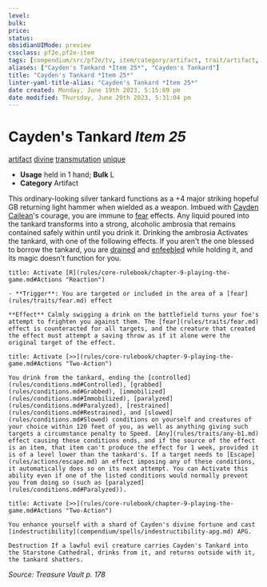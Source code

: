 ```yaml
---
level:
bulk:
price:
status:
obsidianUIMode: preview
cssclass: pf2e,pf2e-item
tags: [compendium/src/pf2e/tv, item/category/artifact, trait/artifact, trait/divine, trait/transmutation, trait/unique]
aliases: ["Cayden's Tankard *Item 25*", "Cayden's Tankard"]
title: "Cayden's Tankard *Item 25*"
linter-yaml-title-alias: "Cayden's Tankard *Item 25*"
date created: Monday, June 19th 2023, 5:15:09 pm
date modified: Thursday, June 29th 2023, 5:31:04 pm
---
```


# Cayden's Tankard *Item 25*

[artifact](rules/traits/artifact-gmg.md) [divine](rules/traits/divine.md) [transmutation](rules/traits/transmutation.md) [unique](rules/traits/unique.md)  

- **Usage** held in 1 hand; **Bulk** L
- **Category** Artifact

This ordinary-looking silver tankard functions as a +4 major striking hopeful GB returning light hammer when wielded as a weapon. Imbued with [Cayden Cailean](compendium/setting/deities/cayden-cailean.md)'s courage, you are immune to [fear](rules/traits/fear.md) effects. Any liquid poured into the tankard transforms into a strong, alcoholic ambrosia that remains contained safely within until you drink it. Drinking the ambrosia Activates the tankard, with one of the following effects. If you aren't the one blessed to borrow the tankard, you are [drained](rules/conditions.md#Drained) and [enfeebled](rules/conditions.md#Enfeebled) while holding it, and its magic doesn't function for you.

```ad-embed-ability
title: Activate [R](rules/core-rulebook/chapter-9-playing-the-game.md#Actions "Reaction")

- **Trigger**: You are targeted or included in the area of a [fear](rules/traits/fear.md) effect

**Effect** Calmly swigging a drink on the battlefield turns your foe's attempt to frighten you against them. The [fear](rules/traits/fear.md) effect is counteracted for all targets, and the creature that created the effect must attempt a saving throw as if it alone were the original target of the effect.
```

```ad-embed-ability
title: Activate [>>](rules/core-rulebook/chapter-9-playing-the-game.md#Actions "Two-Action")

You drink from the tankard, ending the [controlled](rules/conditions.md#Controlled), [grabbed](rules/conditions.md#Grabbed), [immobilized](rules/conditions.md#Immobilized), [paralyzed](rules/conditions.md#Paralyzed), [restrained](rules/conditions.md#Restrained), and [slowed](rules/conditions.md#Slowed) conditions on yourself and creatures of your choice within 120 feet of you, as well as anything giving such targets a circumstance penalty to Speed. [Any](rules/traits/any-b1.md) effect causing these conditions ends, and if the source of the effect is an item, that item can't produce the effect for 1 week, provided it is of a level lower than the tankard's. If a target needs to [Escape](rules/actions/escape.md) an effect imposing any of these conditions, it automatically does so on its next attempt. You can Activate this ability even if one of the listed conditions would normally prevent you from doing so (such as [paralyzed](rules/conditions.md#Paralyzed)).
```

```ad-embed-ability
title: Activate [>>](rules/core-rulebook/chapter-9-playing-the-game.md#Actions "Two-Action")

You enhance yourself with a shard of Cayden's divine fortune and cast [indestructibility](compendium/spells/indestructibility-apg.md) APG.

Destruction If a lawful evil creature carries Cayden's Tankard into the Starstone Cathedral, drinks from it, and returns outside with it, the tankard shatters.
```

*Source: Treasure Vault p. 178*
